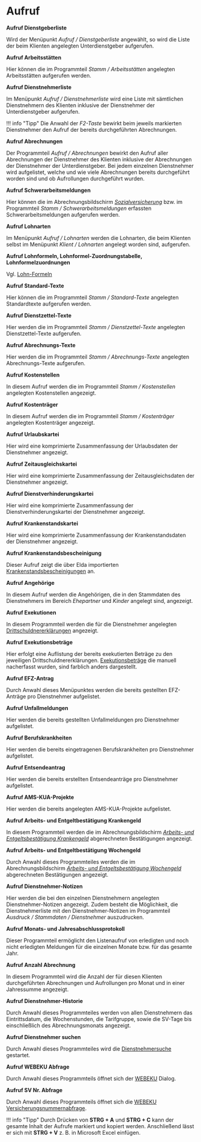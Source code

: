 # Aufruf

**Aufruf Dienstgeberliste**

Wird der Menüpunkt *Aufruf / Dienstgeberliste* angewählt, so wird die Liste der beim Klienten angelegten Unterdienstgeber aufgerufen.

**Aufruf Arbeitsstätten**

Hier können die im Programmteil *Stamm / Arbeitsstätten* angelegten Arbeitsstätten aufgerufen werden.

**Aufruf Dienstnehmerliste**

Im Menüpunkt *Aufruf / Dienstnehmerliste* wird eine Liste mit sämtlichen Dienstnehmern des Klienten inklusive der Dienstnehmer der Unterdienstgeber aufgerufen.

!!! info "Tipp"
    Die Anwahl der *F2-Taste* bewirkt beim jeweils markierten Dienstnehmer den Aufruf der bereits durchgeführten Abrechnungen.

**Aufruf Abrechnungen**

Der Programmteil *Aufruf / Abrechnungen* bewirkt den Aufruf aller Abrechnungen der Dienstnehmer des Klienten inklusive der Abrechnungen der Dienstnehmer der Unterdienstgeber. Bei jedem einzelnen Dienstnehmer wird aufgelistet, welche und wie viele Abrechnungen bereits durchgeführt worden sind und ob Aufrollungen durchgeführt wurden.

**Aufruf Schwerarbeitsmeldungen**

Hier können die im Abrechnungsbildschirm [*Sozialversicherung*](../LOHN/Abrechnungsbildschirme/Sozialversicherung.md) bzw. im Programmteil *Stamm / Schwerarbeitsmeldungen* erfassten Schwerarbeitsmeldungen aufgerufen werden.

**Aufruf Lohnarten**

Im Menüpunkt *Aufruf / Lohnarten* werden die Lohnarten, die beim Klienten selbst im Menüpunkt *Klient / Lohnarten* angelegt worden sind, aufgerufen.

**Aufruf Lohnformeln, Lohnformel-Zuordnungstabelle, Lohnformelzuordnungen**

Vgl. [Lohn-Formeln](../LOHN/Lohnformeln/Verwaltung%20der%20Lohnformeln%20innerhalb%20eines%20Klienten/Anlage%20von%20Lohnformeln.md)

**Aufruf Standard-Texte**

Hier können die im Programmteil *Stamm / Standard-Texte* angelegten Standardtexte aufgerufen werden.

**Aufruf Dienstzettel-Texte**

Hier werden die im Programmteil *Stamm / Dienstzettel-Texte* angelegten Dienstzettel-Texte aufgerufen.

**Aufruf Abrechnungs-Texte**

Hier werden die im Programmteil *Stamm / Abrechnungs-Texte* angelegten Abrechnungs-Texte aufgerufen.

**Aufruf Kostenstellen**

In diesem Aufruf werden die im Programmteil *Stamm / Kostenstellen* angelegten Kostenstellen angezeigt.

**Aufruf Kostenträger**

In diesem Aufruf werden die im Programmteil *Stamm / Kostenträger* angelegten Kostenträger angezeigt.

**Aufruf Urlaubskartei**

Hier wird eine komprimierte Zusammenfassung der Urlaubsdaten der Dienstnehmer angezeigt.

**Aufruf Zeitausgleichskartei**

Hier wird eine komprimierte Zusammenfassung der Zeitausgleichsdaten der Dienstnehmer angezeigt.

**Aufruf Dienstverhinderungskartei**

Hier wird eine komprimierte Zusammenfassung der Dienstverhinderungskartei der Dienstnehmer angezeigt.

**Aufruf Krankenstandskartei**

Hier wird eine komprimierte Zusammenfassung der Krankenstandsdaten der Dienstnehmer angezeigt.

**Aufruf Krankenstandsbescheinigung**

Dieser Aufruf zeigt die über Elda importierten [Krankenstandsbescheinigungen](../LOHN/Elektronische%20Meldungen%20ÖGK/Krankenstandsbescheinigungen.md) an.

**Aufruf Angehörige**

In diesem Aufruf werden die Angehörigen, die in den Stammdaten des Dienstnehmers im Bereich *Ehepartner* und *Kinder* angelegt sind, angezeigt.

**Aufruf Exekutionen**

In diesem Programmteil werden die für die Dienstnehmer angelegten [Drittschuldnererklärungen](../LOHN/Exekutionen/Drittschuldner-Erklärung.md) angezeigt.

**Aufruf Exekutionsbeträge**

Hier erfolgt eine Auflistung der bereits exekutierten Beträge zu den jeweiligen Drittschuldnererklärungen. [Exekutionsbeträge](../LOHN/Exekutionen/Nacherfassung%20Exekution.md) die manuell nacherfasst wurden, sind farblich anders dargestellt.

**Aufruf EFZ-Antrag**

Durch Anwahl dieses Menüpunktes werden die bereits gestellten EFZ-Anträge pro Dienstnehmer aufgelistet.

**Aufruf Unfallmeldungen**

Hier werden die bereits gestellten Unfallmeldungen pro Dienstnehmer aufgelistet.

**Aufruf Berufskrankheiten**

Hier werden die bereits eingetragenen Berufskrankheiten pro Dienstnehmer aufgelistet.

**Aufruf Entsendeantrag**

Hier werden die bereits erstellten Entsendeanträge pro Dienstnehmer aufgelistet.

**Aufruf AMS-KUA-Projekte**

Hier werden die bereits angelegten AMS-KUA-Projekte aufgelistet.

**Aufruf Arbeits- und Entgeltbestätigung Krankengeld**

In diesem Programmteil werden die im Abrechnungsbildschirm [*Arbeits- und Entgeltsbestätigung Krankengeld*](../LOHN/Abrechnungsbildschirme/Arbeits_und_Entgeltbestaetigung_Krankengeld.md) abgerechneten Bestätigungen angezeigt.

**Aufruf Arbeits- und Entgeltbestätigung Wochengeld**

Durch Anwahl dieses Programmteiles werden die im Abrechnungsbildschirm [*Arbeits- und Entgeltsbestätigung Wochengeld*](../LOHN/Abrechnungsbildschirme/Arbeits_und_Entgeltbestaetigung_Wochengeld.md) abgerechneten Bestätigungen angezeigt.

**Aufruf Dienstnehmer-Notizen**

Hier werden die bei den einzelnen Dienstnehmern angelegten Dienstnehmer-Notizen angezeigt. Zudem besteht die Möglichkeit, die Dienstnehmerliste mit den Dienstnehmer-Notizen im Programmteil *Ausdruck / Stammdaten / Dienstnehmer* auszudrucken.

**Aufruf Monats- und Jahresabschlussprotokoll**

Dieser Programmteil ermöglicht den Listenaufruf von erledigten und noch nicht erledigten Meldungen für die einzelnen Monate bzw. für das gesamte Jahr.

**Aufruf Anzahl Abrechnung**

In diesem Programmteil wird die Anzahl der für diesen Klienten durchgeführten Abrechnungen und Aufrollungen pro Monat und in einer Jahressumme angezeigt.

**Aufruf Dienstnehmer-Historie**

Durch Anwahl dieses Programmteiles werden von allen Dienstnehmern das Eintrittsdatum, die Wochenstunden, die Tarifgruppe, sowie die SV-Tage bis einschließlich des Abrechnungsmonats angezeigt.

**Aufruf Dienstnehmer suchen**

Durch Anwahl dieses Programmteiles wird die [Dienstnehmersuche](../LOHN/Allgemeines/Dienstnehmersuche.md) gestartet.

**Aufruf WEBEKU Abfrage**

Durch Anwahl dieses Programmteils öffnet sich der [WEBEKU](../LOHN/WEBEKU_Webservice.md) Dialog.

**Aufruf SV Nr. Abfrage**

Durch Anwahl dieses Programmteils öffnet sich die [WEBEKU Versicherungsnummernabfrage](../LOHN/WEBEKU_Webservice.md).

!!! info "Tipp"
    Durch Drücken von **STRG + A** und **STRG + C** kann der gesamte Inhalt der Aufrufe markiert und kopiert werden. Anschließend lässt er sich mit **STRG + V** z. B. in Microsoft Excel einfügen.